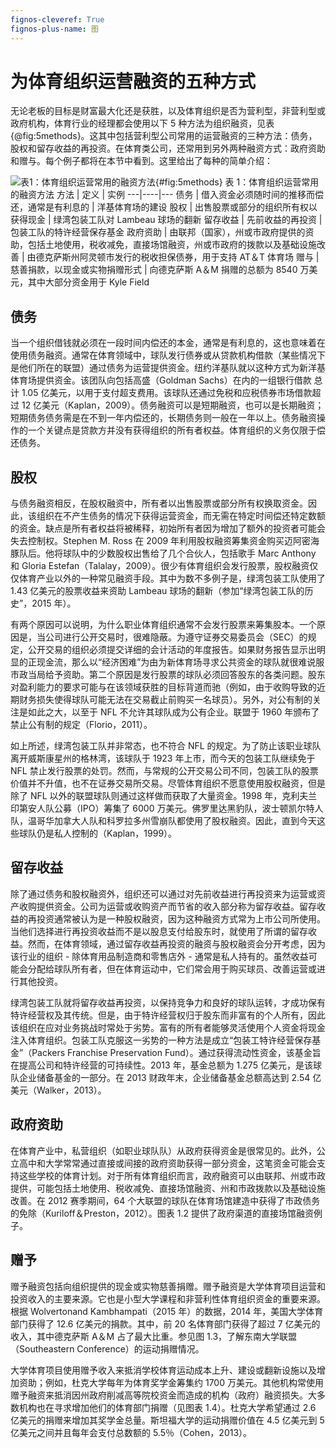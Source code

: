 ```yaml
---
fignos-cleveref: True
fignos-plus-name: 图
---
```


# 为体育组织运营融资的五种方式

无论老板的目标是财富最大化还是获胜，以及体育组织是否为营利型，非营利型或政府机构，体育行业的经理都会使用以下 5 种方法为组织融资，见表{@fig:5methods}。这其中包括营利型公司常用的运营融资的三种方法：债务，股权和留存收益的再投资。在体育类公司，还常用到另外两种融资方式：政府资助和赠与。每个例子都将在本节中看到。这里给出了每种的简单介绍：

![表1：体育组织运营常用的融资方法](https://pkuzzq-image.oss-cn-beijing.aliyuncs.com/20190824014706.png){#fig:5methods}
表 1：体育组织运营常用的融资方法
方法 | 定义 | 实例
---|----|---
债务 | 借入资金必须随时间的推移而偿还，通常是有利息的 | 洋基体育场的建设
股权 | 出售股票或部分的组织所有权以获得现金 | 绿湾包装工队对 Lambeau 球场的翻新
留存收益 | 先前收益的再投资 | 包装工队的特许经营保存基金
政府资助 | 由联邦（国家），州或市政府提供的资助，包括土地使用，税收减免，直接场馆融资，州或市政府的拨款以及基础设施改善 | 由德克萨斯州阿灵顿市发行的税收担保债券，用于支持 AT＆T 体育场
赠与 | 慈善捐款，以现金或实物捐赠形式 | 向德克萨斯 A＆M 捐赠的总额为 8540 万美元，其中大部分资金用于 Kyle Field

## 债务

当一个组织借钱就必须在一段时间内偿还的本金，通常是有利息的，这也意味着在使用债务融资。通常在体育领域中，球队发行债券或从贷款机构借款（某些情况下是他们所在的联盟）通过债务为运营提供资金。纽约洋基队就以这种方式为新洋基体育场提供资金。该团队向包括高盛（Goldman Sachs）在内的一组银行借款 总计 1.05 亿美元，以用于支付超支费用。该球队还通过免税和应税债券市场借款超过 12 亿美元（Kaplan，2009）。债务融资可以是短期融资，也可以是长期融资；短期债务债务需是在不到一年内偿还的，长期债务则一般在一年以上。债务融资操作的一个关键点是贷款方并没有获得组织的所有者权益。体育组织的义务仅限于偿还债务。

## 股权

与债务融资相反，在股权融资中，所有者以出售股票或部分所有权换取资金。因此，该组织在不产生债务的情况下获得运营资金，而无需在特定时间偿还特定数额的资金。缺点是所有者权益将被稀释，初始所有者因为增加了额外的投资者可能会失去控制权。Stephen M. Ross 在 2009 年利用股权融资筹集资金购买迈阿密海豚队后。他将球队中的少数股权出售给了几个合伙人，包括歌手 Marc Anthony 和 Gloria Estefan（Talalay，2009）。很少有体育组织会发行股票，股权融资仅仅体育产业以外的一种常见融资手段。其中为数不多例子是，绿湾包装工队使用了 1.43 亿美元的股票收益来资助 Lambeau 球场的翻新（参加“绿湾包装工队的历史”，2015 年）。

有两个原因可以说明，为什么职业体育组织通常不会发行股票来筹集股本。一个原因是，当公司进行公开交易时，很难隐蔽。为遵守证券交易委员会（SEC）的规定，公开交易的组织必须提交详细的会计活动的年度报告。如果财务报告显示出明显的正现金流，那么以“经济困难”为由为新体育场寻求公共资金的球队就很难说服市政当局给予资助。第二个原因是发行股票的球队必须回答股东的各类问题。股东对盈利能力的要求可能与在该领域获胜的目标背道而驰（例如，由于收购导致的近期财务损失使得球队可能无法在交易截止前购买一名球员）。另外，对公有制的关注是如此之大，以至于 NFL 不允许其球队成为公有企业。联盟于 1960 年颁布了禁止公有制的规定（Florio，2011）。

如上所述，绿湾包装工队并非常态，也不符合 NFL 的规定。为了防止该职业球队离开威斯康星州的格林湾，该球队于 1923 年上市，而今天的包装工队继续免于 NFL 禁止发行股票的处罚。然而，与常规的公开交易公司不同，包装工队的股票价值并不升值，也不在证券交易所交易。尽管体育组织不愿意使用股权融资，但是除了 NFL 以外的联盟球队则通过这样做而获取了大量资金。1998 年，克利夫兰印第安人队公募（IPO）筹集了 6000 万美元。佛罗里达黑豹队，波士顿凯尔特人队，温哥华加拿大人队和科罗拉多州雪崩队都使用了股权融资。因此，直到今天这些球队仍是私人控制的（Kaplan，1999）。

## 留存收益

除了通过债务和股权融资外，组织还可以通过对先前收益进行再投资来为运营或资产收购提供资金。公司为运营或收购资产而节省的收入部分称为留存收益。留存收益的再投资通常被认为是一种股权融资，因为这种融资方式常为上市公司所使用。当他们选择进行再投资收益而不是以股息支付给股东时，就使用了所谓的留存收益。然而，在体育领域，通过留存收益再投资的融资与股权融资会分开考虑，因为该行业的组织 - 除体育用品制造商和零售店外 - 通常是私人持有的。虽然收益可能会分配给球队所有者，但在体育运动中，它们常会用于购买球员、改善运营或进行其他投资。

绿湾包装工队就将留存收益再投资，以保持竞争力和良好的球队运转，才成功保有特许经营权及其传统。但是，由于特许经营权归于股东而非富有的个人所有，因此该组织在应对业务挑战时常处于劣势。富有的所有者能够灵活使用个人资金将现金注入体育组织。包装工队克服这一劣势的一种方法是成立“包装工特许经营保存基金”（Packers Franchise Preservation Fund）。通过获得流动性资金，该基金旨在提高公司和特许经营的可持续性。2013 年，基金总额为 1.275 亿美元，是该球队企业储备基金的一部分。在 2013 财政年末，企业储备基金总额高达到 2.54 亿美元（Walker，2013）。

## 政府资助

在体育产业中，私营组织（如职业球队队）从政府获得资金是很常见的。此外，公立高中和大学常常通过直接或间接的政府资助获得一部分资金，这笔资金可能会支持这些学校的体育计划。对于所有体育组织而言，政府融资可以由联邦、州或市政提供，可能包括土地使用、税收减免、直接场馆融资、州和市政拨款以及基础设施改善。在 2012 赛季期间，64 个大联盟的球队在体育场馆建造中获得了市政债务的免除（Kuriloff＆Preston，2012）。图表 1.2 提供了政府渠道的直接场馆融资例子。

## 赠予

赠予融资包括向组织提供的现金或实物慈善捐赠。赠予融资是大学体育项目运营和投资收入的主要来源。它也是小型大学课程和非营利性体育组织资金的重要来源。根据 Wolvertonand Kambhampati（2015 年）的数据，2014 年，美国大学体育部门获得了 12.6 亿美元的捐款。其中，前 20 名体育部门获得了超过 7 亿美元的收入，其中德克萨斯 A＆M 占了最大比重。参见图 1.3，了解东南大学联盟（Southeastern Conference）的运动捐赠情况。

大学体育项目使用赠予收入来抵消学校体育运动成本上升、建设或翻新设施以及增加资助；例如，杜克大学每年为体育奖学金筹集约 1700 万美元。其他机构常使用赠予融资来抵消因州政府削减高等院校资金而造成的机构（政府）融资损失。大多数机构也在寻求增加他们的体育部门捐赠（见图表 1.4）。杜克大学希望通过 2.6 亿美元的捐赠来增加其奖学金总量。斯坦福大学的运动捐赠价值在 4.5 亿美元到 5 亿美元之间并且每年会支付总数额的 5.5％（Cohen，2013）。

